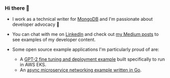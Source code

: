 ### Hi there 👋

- I work as a technical writer for [MongoDB](https://www.mongodb.com/) and I'm passionate about developer advocacy 🥑
- You can chat with me on [LinkedIn](https://www.linkedin.com/in/jeff-v-28b588152/) and check out [my Medium posts](https://medium.com/@jeff.d.vincent) to see examples of my developer content.

- Some open source example applications I'm particularly proud of are:
  - A [GPT-2 fine tuning and deployment example](https://github.com/jeff-vincent/velocity-gpt2-eks-example) built specifically to run in AWS EKS.
  - An [async microservice networking example written in Go](https://github.com/jeff-vincent/go-gin-redis-mongodb).

